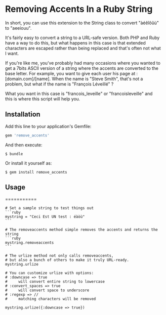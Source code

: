 Removing Accents In a Ruby String
=================================

In short, you can use this extension to the String class to convert "àéêîôûù" to "aeeiouu".

It's fairly easy to convert a string to a URL-safe version. Both PHP and Ruby have a way to do this, but what happens in this case is that extended characters are escaped rather than being replaced and that's often not what I want.

If you're like me, you've probably had many occasions where you wanted to get a 7bits ASCII version of a string where the accents are converted to the base letter. For example, you want to give each user his page at : [domain.com]/[name]. When the name is "Steve Smith", that's not a problem, but what if the name is "François Léveillé" ?

What you want in this case is "francois_leveille" or "francoisleveille" and this is where this script will help you.

## Installation

Add this line to your application's Gemfile:

```ruby
gem 'remove_accents'
```

And then execute:

    $ bundle

Or install it yourself as:

    $ gem install remove_accents

## Usage


===========

	# Set a sample string to test things out
	```ruby
	mystring = "Ceci Est UN test : éàòù"
	```

	# The removeaccents method simple removes the accents and returns the string
	```ruby
	mystring.removeaccents
	```
 
	# The urlize method not only calls removeaccents, 
	# but also a bunch of others to make it truly URL-ready.
	mystring.urlize

	# You can customize urlize with options:
	# :downcase => true
	#     will convert entire string to lowercase
	# :convert_spaces => true
	#     will convert space to underscore
	# :regexp => //
	#     matching characters will be removed

	mystring.urlize({:downcase => true})
